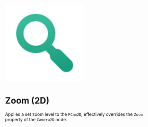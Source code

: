 <img src="./assets/feature-zoom.svg" height="256" width="256"/>

# Zoom (2D)

Applies a set zoom level to the `PCam2D`, effectively overrides the `Zoom` property of the `Camera2D` node.

<Property propertyName="Zoom" propertyType="Vector2" propertyDefault="Vector2(1,1)">
<template v-slot:propertyDescription>

Sets the zoom level for the Camera2D.

</template>
<template v-slot:setMethod>

`Vector2` set_zoom()

</template>
<template v-slot:setExample>

::: details Example
```gdscript
pcam.set_zoom(Vector2(1.5, 1.5))
```
:::

</template>
<template v-slot:getMethod>

`Vector2` get_zoom()

</template>
<template v-slot:getExample>

::: details Example
```gdscript
pcam.get_zoom()
```
:::

</template>
</Property>